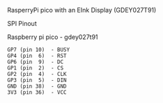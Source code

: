 RasperryPi pico with an EInk Display (GDEY027T91)

SPI Pinout

Raspberry pi pico - gdey027t91

    GP7 (pin 10)  - BUSY
    GP4 (pin  6)  - RST
    GP6 (pin  9)  - DC
    GP1 (pin  2)  - CS
    GP2 (pin  4)  - CLK
    GP3 (pin  5)  - DIN
    GND (pin 38)  - GND
    3V3 (pin 36)  - VCC
